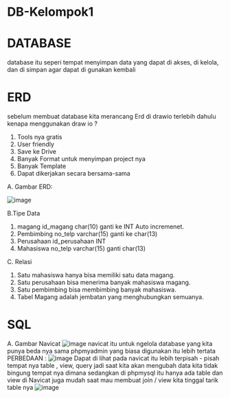 # DB-Kelompok1

# DATABASE 
database itu seperi tempat menyimpan data yang dapat di akses, di kelola, dan di simpan agar dapat di gunakan kembali 

# ERD 
sebelum membuat database kita merancang Erd di drawio terlebih dahulu
kenapa menggunakan draw io ?
1. Tools nya gratis 
2. User friendly
3. Save ke Drive
4. Banyak Format untuk menyimpan project nya 
5. Banyak Template 
6. Dapat dikerjakan secara bersama-sama 

A. Gambar ERD: 

![image](https://github.com/user-attachments/assets/81f8c7a6-30df-4021-af16-6ed17a41fbf3)

B.Tipe Data 
1. magang 
id_magang char(10) ganti ke INT Auto incremenet. 
2. Pembimbing 
no_telp varchar(15) ganti ke char(13) 
3. Perusahaan 
id_perusahaan INT 
4. Mahasiswa 
no_telp varchar(15) ganti char(13)


C. Relasi 
1. Satu mahasiswa hanya bisa memiliki satu data magang.
2. Satu perusahaan bisa menerima banyak mahasiswa magang.
3. Satu pembimbing bisa membimbing banyak mahasiswa.
4. Tabel Magang adalah jembatan yang menghubungkan semuanya.


# SQL 
A. Gambar Navicat 
![image](https://github.com/user-attachments/assets/63fdc9f1-fccd-4dde-bf9d-23eae483864f)
navicat itu untuk ngelola database yang kita punya beda nya sama phpmyadmin yang biasa digunakan itu lebih tertata 
PERBEDAAN : 
 ![image](https://github.com/user-attachments/assets/568efd72-7890-419b-b753-83e1eff8bbf1)
Dapat di lihat pada navicat itu lebih terpisah - pisah tempat nya 
table , view, query jadi saat kita akan mengubah data kita tidak bingung tempat nya dimana 
sedangkan di phpmysql itu hanya ada table dan view 
di Navicat juga mudah saat mau membuat join / view kita tinggal tarik table nya 
![image](https://github.com/user-attachments/assets/db2c038e-8fe3-46bf-a8ef-9d09f54a7881)
